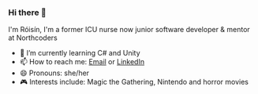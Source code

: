 ### Hi there 👋

I'm Róisín, I'm a former ICU nurse now junior software developer & mentor at Northcoders

- 🔭 I’m currently learning C# and Unity
- 📫 How to reach me: [Email](mailto:roisin.oreilly1996@gmail.com) or [LinkedIn](https://www.linkedin.com/in/roisinoreilly1/)
- 😄 Pronouns: she/her
- 🎮 Interests include: Magic the Gathering, Nintendo and horror movies
